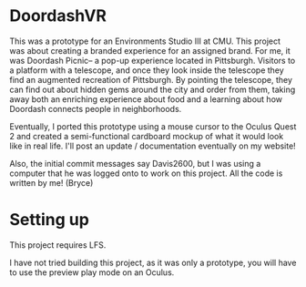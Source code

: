 # DoordashVR
This was a prototype for an Environments Studio III at CMU. This project was about creating a branded experience for an assigned brand. For me, it was Doordash Picnic– a pop-up experience located in Pittsburgh. Visitors to a platform with a telescope, and once they look inside the telescope they find an augmented recreation of Pittsburgh. By pointing the telescope, they can find out about hidden gems around the city and order from them, taking away both an enriching experience about food and a learning about how Doordash connects people in neighborhoods. 

Eventually, I ported this prototype using a mouse cursor to the Oculus Quest 2 and created a semi-functional cardboard mockup of what it would look like in real life. I'll post an update / documentation eventually on my website!

Also, the initial commit messages say Davis2600, but I was using a computer that he was logged onto to work on this project. All the code is written by me! (Bryce)

# Setting up
This project requires LFS. 

I have not tried building this project, as it was only a prototype, you will have to use the preview play mode on an Oculus. 
